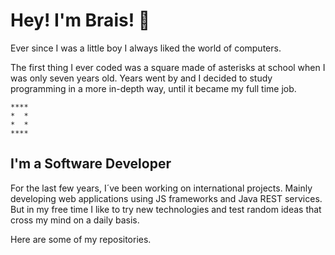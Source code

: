 # Hey! I'm Brais! 👋

Ever since I was a little boy I always liked the world of computers.

The first thing I ever coded was a square made of asterisks at school when I was only seven years old. Years went by and I decided to study programming in a more in-depth way, until it became my full time job.

    ****
    *  *
    *  *
    ****
## I'm a Software Developer

For the last few years, I´ve been working on international projects. Mainly developing web applications using JS frameworks and Java REST services.
But in my free time I like to try new technologies and test random ideas that cross my mind on a daily basis.

Here are some of my repositories.

<!--
**braiscarrion/braiscarrion** is a ✨ _special_ ✨ repository because its `README.md` (this file) appears on your GitHub profile.

Here are some ideas to get you started:

- 🔭 I’m currently working on ...
- 🌱 I’m currently learning ...
- 👯 I’m looking to collaborate on ...
- 🤔 I’m looking for help with ...
- 💬 Ask me about ...
- 📫 How to reach me: ...
- 😄 Pronouns: ...
- ⚡ Fun fact: ...
-->
